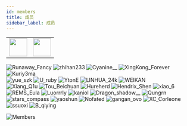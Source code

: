 ```yaml
---
id: members
title: 成员
sidebar_label: 成员
---
```


|||
|:-:|:-:|
|<img height='48' width='48' src='https://pic.rmb.bdstatic.com/bjh/27e913cfaa03be7480448a512280875c.png' />|<img height='48' width='48' src='https://pic.rmb.bdstatic.com/bjh/21acd33573825e824c0b077f14a7cabf.png'/>|
<div class="avatar">
  <a
    class="avatar__photo-link avatar__photo avatar__photo--lg">
    <img
      alt="Runaway_Fancy"
      src="" />
  </a>
  <a
    class="avatar__photo-link avatar__photo avatar__photo--lg">
    <img
      alt="zhihan233"
      src="" />
  </a>
  <a
    class="avatar__photo-link avatar__photo avatar__photo--lg">
    <img
      alt="Cyanine__"
      src="https://pic.rmb.bdstatic.com/bjh/5e86f48c9a4d4df9d2defab5d8d835b0.png" />
  </a>
  <a
    class="avatar__photo-link avatar__photo avatar__photo--lg">
    <img
      alt="XingKong_Forever"
      src="https://pic.rmb.bdstatic.com/bjh/f3e73c24ef833a08ac988e3685b1b22a.png" />
  </a>
  <a
    class="avatar__photo-link avatar__photo avatar__photo--lg">
    <img
      alt="Kuriy3ma"
      src="https://pic.rmb.bdstatic.com/bjh/788646302c5b648e8d8212e80d8934e4.png" />
  </a>
</div>
<div class="avatar">
  <a
    class="avatar__photo-link avatar__photo avatar__photo--lg">
    <img
      alt="yue_szk"
      src="https://pic.rmb.bdstatic.com/bjh/6651c8dcc9126075d2b49bd18a73b504.png" />
  </a>
  <a
    class="avatar__photo-link avatar__photo avatar__photo--lg">
    <img
      alt="U_ruby"
      src="https://pic.rmb.bdstatic.com/bjh/32a0166bfc1b630bb41444f6f6b3444a.png" />
  </a>
  <a
    class="avatar__photo-link avatar__photo avatar__photo--lg">
    <img
      alt="YtonE"
      src="https://pic.rmb.bdstatic.com/bjh/5466bd83ae1daa33f09ce9899d28a484.png" />
  </a>
  <a
    class="avatar__photo-link avatar__photo avatar__photo--lg">
    <img
      alt="LINHUA_24k"
      src="https://pic.rmb.bdstatic.com/bjh/c4072371e783cddde32beae4ead19a3b.png" />
  </a>
  <a
    class="avatar__photo-link avatar__photo avatar__photo--lg">
    <img
      alt="WEIKAN"
      src="https://pic.rmb.bdstatic.com/bjh/6dcfae2e35ead3f6b25cc4aa778785c0.png" />
  </a>
</div>
<div class="avatar">
  <a
    class="avatar__photo-link avatar__photo avatar__photo--lg">
    <img
      alt="Xiang_Q1u"
      src="https://pic.rmb.bdstatic.com/bjh/3891532f75d3a7486274b4a71ef60170.png" />
  </a>
  <a
    class="avatar__photo-link avatar__photo avatar__photo--lg">
    <img
      alt="Tou_Beichuan"
      src="https://pic.rmb.bdstatic.com/bjh/3904a66bbc7c6a4b62496e2823848e7b.png" />
  </a>
  <a
    class="avatar__photo-link avatar__photo avatar__photo--lg">
    <img
      alt="Hureherd"
      src="https://pic.rmb.bdstatic.com/bjh/2c13c70f99f491b652c43e7db466c3d7.png" />
  </a>
  <a
    class="avatar__photo-link avatar__photo avatar__photo--lg">
    <img
      alt="Hendrix_Shen"
      src="https://pic.rmb.bdstatic.com/bjh/284d6918a87ae258ff03e810401f6395.png" />
  </a>
  <a
    class="avatar__photo-link avatar__photo avatar__photo--lg">
    <img
      alt="xiao_6"
      src="https://pic.rmb.bdstatic.com/bjh/640b500ede691f66cc06dc74fe43b078.png" />
  </a>
</div>
<div class="avatar">
  <a
    class="avatar__photo-link avatar__photo avatar__photo--lg">
    <img
      alt="REMS_Eula"
      src="https://pic.rmb.bdstatic.com/bjh/cdaa671577e0b2df2f7da18c93830f4a.png" />
  </a>
  <a
    class="avatar__photo-link avatar__photo avatar__photo--lg">
    <img
      alt="Luorrrly"
      src="https://pic.rmb.bdstatic.com/bjh/40f5f03d0c8e26b2225674e302bd1c89.png" />
  </a>
  <a
    class="avatar__photo-link avatar__photo avatar__photo--lg">
    <img
      alt="kaniol"
      src="https://pic.rmb.bdstatic.com/bjh/9eb26862ba76611ba747c22e3d60ba17.png" />
  </a>
  <a
    class="avatar__photo-link avatar__photo avatar__photo--lg">
    <img
      alt="Dragon_shadow__"
      src="https://pic.rmb.bdstatic.com/bjh/f62c38ac264b87ff446651f8fc010569.png" />
  </a>
  <a
    class="avatar__photo-link avatar__photo avatar__photo--lg">
    <img
      alt="Qungrn"
      src="https://pic.rmb.bdstatic.com/bjh/45290d4072131452908e9cb6670f3410.png" />
  </a>
</div>
<div class="avatar">
  <a
    class="avatar__photo-link avatar__photo avatar__photo--lg">
    <img
      alt="stars_compass"
      src="-" />
  </a>
  <a
    class="avatar__photo-link avatar__photo avatar__photo--lg">
    <img
      alt="yaoshun"
      src="https://pic.rmb.bdstatic.com/bjh/6981c355cde3ee5f549179fd70048fe9.png" />
  </a>
  <a
    class="avatar__photo-link avatar__photo avatar__photo--lg">
    <img
      alt="Nofated"
      src="https://pic.rmb.bdstatic.com/bjh/9e7dddbdc80c1d95421af4f7df9c8e81.png" />
  </a>
  <a
    class="avatar__photo-link avatar__photo avatar__photo--lg">
    <img
      alt="gangan_ovo"
      src="https://pic.rmb.bdstatic.com/bjh/ee49f64ff9220981d1b5ef8da555a398.png" />
  </a>
  <a
    class="avatar__photo-link avatar__photo avatar__photo--lg">
    <img
      alt="XC_Corleone"
      src="https://pic.rmb.bdstatic.com/bjh/7e92a59b032f22ff685ce2d73f9bab8c.png" />
  </a>
</div>
<div class="avatar">
  <a
    class="avatar__photo-link avatar__photo avatar__photo--lg">
    <img
      alt="ssuoxi"
      src="https://pic.rmb.bdstatic.com/bjh/8b64e08c77885dde0bc896693ac2fcf6.png" />
  </a>
  <a
    class="avatar__photo-link avatar__photo avatar__photo--lg">
    <img
      alt="B_qiying"
      src="https://pic.rmb.bdstatic.com/bjh/cae4cce19c5c095588b20085919d5ca8.png" />
  </a>
</div>

![Members](https://pic.rmb.bdstatic.com/bjh/d7e6b6911b220ef5249c4c5bf7910c76.png)
